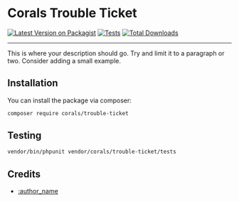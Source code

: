 # Corals Trouble Ticket

[![Latest Version on Packagist](https://img.shields.io/packagist/v/:vendor_slug/:package_slug.svg?style=flat-square)](https://packagist.org/packages/:vendor_slug/:package_slug)
[![Tests](https://github.com/:vendor_slug/:package_slug/actions/workflows/run-tests.yml/badge.svg?branch=main)](https://github.com/:vendor_slug/:package_slug/actions/workflows/run-tests.yml)
[![Total Downloads](https://img.shields.io/packagist/dt/:vendor_slug/:package_slug.svg?style=flat-square)](https://packagist.org/packages/:vendor_slug/:package_slug)

<!--delete-->

---

This is where your description should go. Try and limit it to a paragraph or two. Consider adding a small example.

## Installation

You can install the package via composer:

```bash
composer require corals/trouble-ticket
```

## Testing

```bash
vendor/bin/phpunit vendor/corals/trouble-ticket/tests 
```
## Credits

- [:author_name](https://github.com/:author_username)
